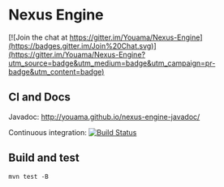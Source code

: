 # Nexus Engine

[![Join the chat at https://gitter.im/Youama/Nexus-Engine](https://badges.gitter.im/Join%20Chat.svg)](https://gitter.im/Youama/Nexus-Engine?utm_source=badge&utm_medium=badge&utm_campaign=pr-badge&utm_content=badge)

## CI and Docs

Javadoc: http://youama.github.io/nexus-engine-javadoc/

Continuous integration: [![Build Status](https://travis-ci.org/Youama/Nexus-Engine.svg?branch=master)](https://travis-ci.org/Youama/Nexus-Engine)

## Build and test
`mvn test -B`
